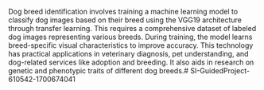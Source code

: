 Dog breed identification involves training a machine learning model to classify dog images based on their breed using the VGG19 architecture through transfer learning. This requires a comprehensive dataset of labeled dog images representing various breeds. During training, the model learns breed-specific visual characteristics to improve accuracy. This technology has practical applications in veterinary diagnosis, pet understanding, and dog-related services like adoption and breeding. It also aids in research on genetic and phenotypic traits of different dog breeds.# SI-GuidedProject-610542-1700674041

